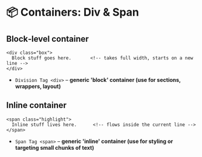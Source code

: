# 📦 Containers: Div & Span 

## Block‑level container
    <div class="box">
      Block stuff goes here.       <!-- takes full width, starts on a new line -->
    </div>

- `Division Tag <div>` – **generic 'block' container (use for sections, wrappers, layout)**

## Inline container
    <span class="highlight">
      Inline stuff lives here.      <!-- flows inside the current line -->
    </span>
    
- `Span Tag <span>` – **generic 'inline' container (use for styling or targeting small chunks of text)**
